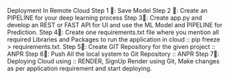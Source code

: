 Deployment In Remote Cloud
Step 1 🙂: Save Model
Step 2 🙂: Create an PIPELINE for your deep learning process 
Step 3🙂: Create app.py and develop an REST or FAST API for UI and use the ML Model and PIPELINE for Prediction.
Step 4🙂:  Create one requirements.txt file where you mention all required Libraries and Packages to run the application in cloud :: pip freeze > requirements.txt. 
Step 5🙂: Create GIT Repository for the given project :: ANPR
Step 6🙂: Push All the local system to Git Repository :: ANPR
Step 7🙂: Deploying Cloud using :: RENDER, SignUp Render using Git,
Make changes as per application requirement and start deploying.

